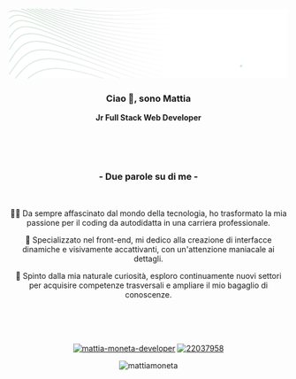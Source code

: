 <!-- HEADING -->
<br />
<div align="center">
  <a href="https://github.com/mattiamoneta">
    <img src="https://github.com/mattiamoneta/mattiamoneta/blob/main/github-cover.png" alt="Logo">
  </a>

  <h3 align="center">Ciao 👋, sono Mattia</h3>

  <p align="center">
    <strong>Jr Full Stack Web Developer</strong>
  </p>
 

<!-- DESCRIZIONE INIZIALE -->
<div align="center">
  <br />
  <br />
  <br />
  <h3>- Due parole su di me -</h3>
  <br />
   <p>
     
👨‍💻 Da sempre affascinato dal mondo della tecnologia, ho trasformato la mia passione per il coding da autodidatta in una carriera professionale.

💎 Specializzato nel front-end, mi dedico alla creazione di interfacce dinamiche e visivamente accattivanti, con un'attenzione maniacale ai dettagli.

📖 Spinto dalla mia naturale curiosità, esploro continuamente nuovi settori per acquisire competenze trasversali e ampliare il mio bagaglio di conoscenze.

  </p>
</div>
  
 <!-- SOCIAL LINKS -->
 <div>
    <br />
    <br />
    <br />
     <p align="center">
        <a href="https://linkedin.com/in/mattia-moneta-developer" target="blank"><img align="center" src="https://raw.githubusercontent.com/rahuldkjain/github-profile-readme-generator/master/src/images/icons/Social/linked-in-alt.svg" alt="mattia-moneta-developer" height="20" width="30" /></a>
          <a href="https://stackoverflow.com/users/22037958" target="blank"><img align="center" src="https://raw.githubusercontent.com/rahuldkjain/github-profile-readme-generator/master/src/images/icons/Social/stack-overflow.svg" alt="22037958" height="20" width="30" /></a>
        </p>
  </p>
</div>

<!-- COUNTER VISITE -->
<p align="center"> <img src="https://komarev.com/ghpvc/?username=mattiamoneta&label=Profile%20views&color=0e75b6&style=flat" alt="mattiamoneta" /> </p>

<br />
<br />


